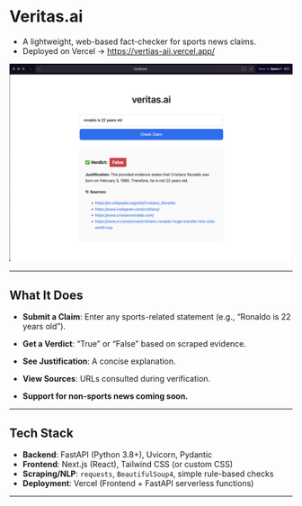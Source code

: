 # Veritas.ai

- A lightweight, web-based fact-checker for sports news claims.  
- Deployed on Vercel -> https://vertias-aii.vercel.app/

![App Screenshot](./screenshot.png)  

---

## What It Does

- **Submit a Claim**: Enter any sports-related statement (e.g., “Ronaldo is 22 years old”).  
- **Get a Verdict**: “True” or “False” based on scraped evidence.  
- **See Justification**: A concise explanation.  
- **View Sources**: URLs consulted during verification.

- **Support for non-sports news coming soon.**

---

## Tech Stack

- **Backend**: FastAPI (Python 3.8+), Uvicorn, Pydantic  
- **Frontend**: Next.js (React), Tailwind CSS (or custom CSS)  
- **Scraping/NLP**: `requests`, `BeautifulSoup4`, simple rule-based checks  
- **Deployment**: Vercel (Frontend + FastAPI serverless functions)

---

